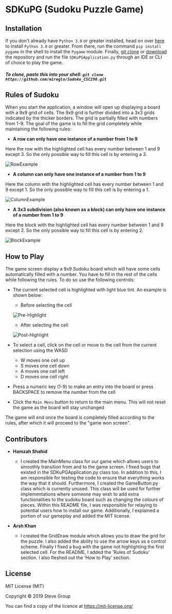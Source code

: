 # SDKuPG (Sudoku Puzzle Game)

## Installation

If you don't already have ```Python 3.0``` or greater installed, head on over [here](https://www.python.org/downloads/) to install ```Python 3.0``` or greater. From there, run the command ``pip install pygame`` in the shell to install the ``Pygame`` module. Finally, [git clone](https://github.com/mireglo/Sudoku_CSC290) or [download](https://github.com/mireglo/Sudoku_CSC290) the repository and run the file ``SDKuPGApplication.py`` through an IDE or CLI of choice to play the game.

##### To clone, paste this into your shell: ``git clone https://github.com/mireglo/Sudoku_CSC290.git``

## Rules of Sudoku

When you start the application, a window will open up displaying a board with a 9x9 grid of cells. The 9x9 grid is further divided into a 3x3 grids indicated by the thicker borders. The grid is partially filled with numbers from 1-9. The goal of the game is to fill the grid completely while maintaining the following rules:

* **A row can only have one instance of a number from 1 to 9**

Here the row with the highlighted cell has every number between 1 and 9 except 3. So the only possible way to fill this cell is by entering a 3.

![RowExample](https://user-images.githubusercontent.com/29599132/70167835-90976300-1695-11ea-9101-972a24cc70dd.png)

* **A column can only have one instance of a number from 1 to 9**

Here the column with the highlighted cell has every number between 1 and 9 except 1. So the only possible way to fill this cell is by entering a 1.

![ColumnExample](https://user-images.githubusercontent.com/29599132/70168187-5e3a3580-1696-11ea-9a30-c05c22d99834.png)

* **A 3x3 subdivision (also known as a block) can only have one instance of a number from 1 to 9**

Here the block with the highlighted cell has every number between 1 and 9 except 2. So the only possible way to fill this cell is by entering 2.

![BlockExample](https://user-images.githubusercontent.com/29599132/70168261-81fd7b80-1696-11ea-89ba-8c016d133787.png)

## How to Play

The game screen display a 9x9 Sudoku board which will have some cells automatically filled with a number.
You have to fill in the rest of the cells while following the rules. To do so use the following controls:

* The current selected cell is highlighted with light blue tint. An example is shown below:

  * Before selecting the cell

  ![Pre-Highlight](https://user-images.githubusercontent.com/29599132/70168672-4e6f2100-1697-11ea-864c-0bb40d00b13f.png)

  * After selecting the cell

  ![Post-Highlight](https://user-images.githubusercontent.com/29599132/70168678-516a1180-1697-11ea-9b8c-4c34dd4cc296.png)

* To select a cell, click on the cell or move to the cell from the current selection using the WASD
  * W moves one cell up
  * S moves one cell down
  * A moves one cell left
  * D moves one cell right

* Press a numeric key (1-9) to make an entry into the board or press BACKSPACE to remove the number from the cell

* Click the ``Main Menu`` button to return to the main menu. This will not reset the game as the board will stay unchanged

The game will end once the board is completely filled according to the rules, after which it will proceed to the "game won screen".

## Contributors

- **Hamzah Shahid**
    - I created the MainMenu class for our game which allows users to smoothly transition from and to the game screen. I fixed bugs that existed in the SDKuPGApplication.py class too. In addition to this, I am responsible for testing the code to ensure that everything works the way that it should. Furthermore, I created the GameButton.py class which is currently unused. This class will be used for further implementations where someone may wish to add extra functionalities to the sudoku board such as changing the colours of pieces. Within this README file, I was responsible for relaying to potential users how to install our game. Additionally, I explained a portion of our gameplay and added the MIT license.
    
- **Arsh Khan**
   - I created the GridDraw module which allows you to draw the grid for the puzzle. I also added the ability to use the arrow keys as a control scheme. Finally I fixed a bug with the game not highlighting the first selected cell. For the README, I added the 'Rules of Sudoku' section. I also fleshed out the 'How to Play' section.

## License

MIT License (MIT)

Copyright © 2019 Steve Group

You can find a copy of the licence at https://mit-license.org/
